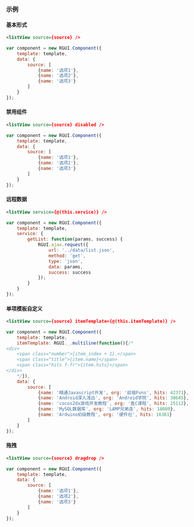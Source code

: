 ### 示例
#### 基本形式

<div class="m-example"></div>

```xml
<listView source={source} />
```

```javascript
var component = new RGUI.Component({
    template: template,
    data: {
        source: [
            {name: '选项1'},
            {name: '选项2'},
            {name: '选项3'}
        ]
    }
});
```

#### 禁用组件

<div class="m-example"></div>

```xml
<listView source={source} disabled />
```

```javascript
var component = new RGUI.Component({
    template: template,
    data: {
        source: [
            {name: '选项1'},
            {name: '选项2'},
            {name: '选项3'}
        ]
    }
});
```

#### 远程数据

<div class="m-example"></div>

```xml
<listView service={@(this.service)} />
```

```javascript
var component = new RGUI.Component({
    template: template,
    service: {
        getList: function(params, success) {
            RGUI.ajax.request({
                url: '../data/list.json',
                method: 'get',
                type: 'json',
                data: params,
                success: success
            });
        }
    }
});
```

#### 单项模板自定义

<div class="m-example"></div>

```xml
<listView source={source} itemTemplate={@(this.itemTemplate)} />
```

```javascript
var component = new RGUI.Component({
    template: template,
    itemTemplate: RGUI._.multiline(function(){/*
<div>
    <span class="number">{item_index + 1}.</span>
    <span class="title">{item.name}</span>
    <span class="hits f-fr">{item.hits}</span>
</div>
    */}),
    data: {
        source: [
            {name: '精通Javascript开发', org: '前端Funs', hits: 42371},
            {name: 'Android深入浅出', org: 'Android学院', hits: 30645},
            {name: 'cocos2dx游戏开发教程', org: '鱼C课程', hits: 25112},
            {name: 'MySQL数据库', org: 'LAMP兄弟连', hits: 18089},
            {name: 'Arduino初级教程', org: '硬件社', hits: 16361}
        ]
    }
});
```

#### 拖拽

<div class="m-example"></div>

```xml
<listView source={source} dragdrop />
```

```javascript
var component = new RGUI.Component({
    template: template,
    data: {
        source: [
            {name: '选项1'},
            {name: '选项2'},
            {name: '选项3'}
        ]
    }
});
```